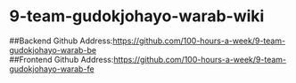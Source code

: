 # 9-team-gudokjohayo-warab-wiki

##Backend Github Address:https://github.com/100-hours-a-week/9-team-gudokjohayo-warab-be
<br>##Frontend Github Address:https://github.com/100-hours-a-week/9-team-gudokjohayo-warab-fe
